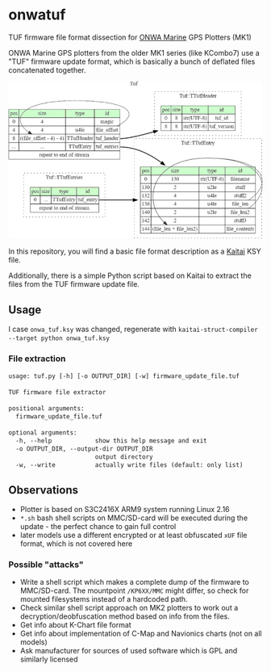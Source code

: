 # onwatuf
TUF firmware file format dissection for [ONWA Marine](http://www.onwamarine.com/support-and-download/) GPS Plotters (MK1)

ONWA Marine GPS plotters from the older MK1 series (like KCombo7) use a "TUF" firmware update format, which is basically a bunch of deflated files concatenated together.

![Graphviz display of TUF file format](tuf.png)

In this repository, you will find a basic file format description as a [Kaitai](https://kaitai.io) KSY file.

Additionally, there is a simple Python script based on Kaitai to extract the files from the TUF firmware update file.

## Usage

I case `onwa_tuf.ksy` was changed, regenerate with `kaitai-struct-compiler --target python onwa_tuf.ksy`

### File extraction
```
usage: tuf.py [-h] [-o OUTPUT_DIR] [-w] firmware_update_file.tuf

TUF firmware file extractor

positional arguments:
  firmware_update_file.tuf

optional arguments:
  -h, --help            show this help message and exit
  -o OUTPUT_DIR, --output-dir OUTPUT_DIR
                        output directory
  -w, --write           actually write files (default: only list)

```

## Observations
  * Plotter is based on S3C2416X ARM9 system running Linux 2.16
  * `*.sh` bash shell scripts on MMC/SD-card will be executed during the update - the perfect chance to gain full control
  * later models use a different encrypted or at least obfuscated `xUF` file format, which is not covered here
  
### Possible "attacks"
 * Write a shell script which makes a complete dump of the firmware to MMC/SD-card. The mountpoint `/KP6XX/MMC` might differ, so check for mounted filesystems instead of a hardcoded path.
 * Check similar shell script approach on MK2 plotters to work out a decryption/deobfuscation method based on info from the files.
 * Get info about K-Chart file format
 * Get info about implementation of C-Map and Navionics charts (not on all models)
 * Ask manufacturer for sources of used software which is GPL and similarly licensed
